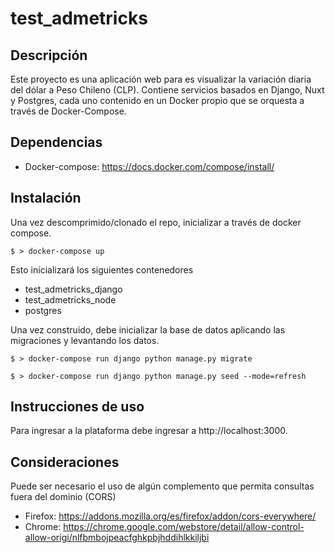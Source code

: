 # test_admetricks

## Descripción

Este proyecto es una aplicación web para es visualizar la variación diaria del dólar a Peso Chileno (CLP).
Contiene servicios basados en Django, Nuxt y Postgres, cada uno contenido en un Docker propio que se orquesta a través de Docker-Compose.

## Dependencias

* Docker-compose: https://docs.docker.com/compose/install/

## Instalación

Una vez descomprimido/clonado el repo, inicializar a través de docker compose.

`$ > docker-compose up`

Esto inicializará los siguientes contenedores
* test_admetricks_django
* test_admetricks_node
* postgres

Una vez construido, debe inicializar la base de datos aplicando las migraciones y levantando los datos.

`$ > docker-compose run django python manage.py migrate`

`$ > docker-compose run django python manage.py seed --mode=refresh`

## Instrucciones de uso

Para ingresar a la plataforma debe ingresar a http://localhost:3000.

## Consideraciones 

Puede ser necesario el uso de algún complemento que permita consultas fuera del dominio (CORS)
* Firefox: https://addons.mozilla.org/es/firefox/addon/cors-everywhere/
* Chrome: https://chrome.google.com/webstore/detail/allow-control-allow-origi/nlfbmbojpeacfghkpbjhddihlkkiljbi
